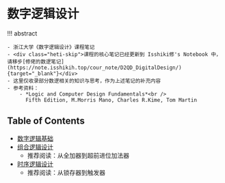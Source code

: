 # 数字逻辑设计

!!! abstract

    - 浙江大学《数字逻辑设计》课程笔记
    - <div class="heti-skip">课程的核心笔记已经更新到 Isshiki修's Notebook 中，请移步[修佬的数逻笔记](https://note.isshikih.top/cour_note/D2QD_DigitalDesign/){target="_blank"}</div>
    - 这里仅收录部分数逻相关的知识与思考，作为上述笔记的补充内容
    - 参考资料：
        - *Logic and Computer Design Fundamentals*<br />
          Fifth Edition, M.Morris Mano, Charles R.Kime, Tom Martin

## Table of Contents

- [数字逻辑基础](note1.md)
- [组合逻辑设计](note2.md)
    - 推荐阅读：从全加器到超前进位加法器
- [时序逻辑设计](note3.md)
    - 推荐阅读：从锁存器到触发器